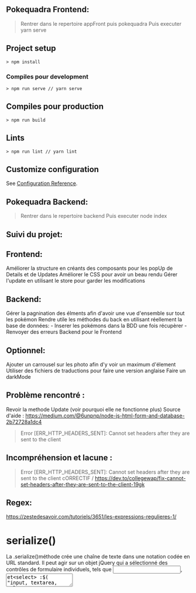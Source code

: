 ## Pokequadra Frontend:
> Rentrer dans le repertoire appFront puis pokequadra
> Puis executer yarn serve
## Project setup
```
> npm install
```

### Compiles pour development
```
> npm run serve // yarn serve
```

## Compiles pour production
```
> npm run build
```

## Lints
```
> npm run lint // yarn lint
```

## Customize configuration
See [Configuration Reference](https://cli.vuejs.org/config/).

## Pokequadra Backend:
> Rentrer dans le repertoire backend
> Puis executer node index
 
## Suivi du projet:

## Frontend:
Améliorer la structure en créants des composants pour les popUp de Details et de Updates
Améliorer le CSS pour avoir un beau rendu
Gérer l'update en utilisant le store pour garder les modifications

## Backend:
Gérer la pagnination des élments afin d'avoir une vue d'ensemble sur tout les pokémon
Rendre utile les méthodes du back en utilisant réellement la base de données:
    - Inserer les pokémons dans la BDD une fois récupèrer
    - Renvoyer des erreurs Backend pour le Frontend

## Optionnel:
Ajouter un carrousel sur les photo afin d'y voir un maximum d'élement
Utiliser des fichiers de traductions pour faire une version anglaise
Faire un darkMode 

## Problème rencontré :
Revoir la methode Update (voir pourquoi elle ne fonctionne plus)
Source d'aide : https://medium.com/@6unpnp/node-js-html-form-and-database-2b72728a1dc4

> Error [ERR_HTTP_HEADERS_SENT]: Cannot set headers after they are sent to the client

## Incompréhension et lacune :

> Error [ERR_HTTP_HEADERS_SENT]: Cannot set headers after they are sent to the client
> cORRECTIF / https://dev.to/collegewap/fix-cannot-set-headers-after-they-are-sent-to-the-client-19gk

## Regex:

https://zestedesavoir.com/tutoriels/3651/les-expressions-regulieres-1/


# serialize() 
La .serialize()méthode crée une chaîne de texte dans une notation codée en URL standard. Il peut agir sur un objet jQuery qui a sélectionné des contrôles de formulaire individuels, tels que <input>, <textarea>et<select> :$( "input, textarea, select" ).serialize();

Ici j'utilise un formulaire donc avec des input pour mettre à jour les données
